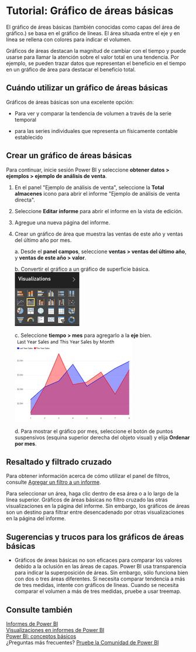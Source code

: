 <properties
   pageTitle="Tutorial: Gráfico de áreas básicas"
   description="Tutorial: Gráfico de áreas básicas."
   services="powerbi"
   documentationCenter=""
   authors="mihart"
   manager="mblythe"
   backup=""
   editor=""
   tags=""
   qualityFocus="no"
   qualityDate=""/>

<tags
   ms.service="powerbi"
   ms.devlang="NA"
   ms.topic="article"
   ms.tgt_pltfrm="NA"
   ms.workload="powerbi"
   ms.date="10/07/2016"
   ms.author="mihart"/>

# Tutorial: Gráfico de áreas básicas  

El gráfico de áreas básicas (también conocidas como capas del área de gráfico.) se basa en el gráfico de líneas. El área situada entre el eje y en línea se rellena con colores para indicar el volumen. 

Gráficos de áreas destacan la magnitud de cambiar con el tiempo y puede usarse para llamar la atención sobre el valor total en una tendencia. Por ejemplo, se pueden trazar datos que representan el beneficio en el tiempo en un gráfico de área para destacar el beneficio total.

## Cuándo utilizar un gráfico de áreas básicas  
Gráficos de áreas básicas son una excelente opción:

-   Para ver y comparar la tendencia de volumen a través de la serie temporal 

-   para las series individuales que representa un físicamente contable establecido

## Crear un gráfico de áreas básicas  
Para continuar, inicie sesión Power BI y seleccione **obtener datos \> ejemplos \> ejemplo de análisis de venta**. 

1.  En el panel "Ejemplo de análisis de venta", seleccione la **Total almacenes** icono para abrir el informe "Ejemplo de análisis de venta directa".

2.  Seleccione **Editar informe** para abrir el informe en la vista de edición.

3.  Agregue una nueva página del informe.

4.  Crear un gráfico de área que muestra las ventas de este año y ventas del último año por mes.

    a.  Desde el **panel campos**, seleccione **ventas \> ventas del último año**, y **ventas de este año > valor**.

    b.  Convertir el gráfico a un gráfico de superficie básica.    
    ![](media/powerbi-service-tutorial-basic-area-chart/convertChart.png)

    c.  Seleccione **tiempo \> mes** para agregarlo a la **eje** bien.   
    ![](media/powerbi-service-tutorial-basic-area-chart/powerbi-area-chartnew.png)

    d.  Para mostrar el gráfico por mes, seleccione el botón de puntos suspensivos (esquina superior derecha del objeto visual) y elija **Ordenar por mes**.

## Resaltado y filtrado cruzado  
Para obtener información acerca de cómo utilizar el panel de filtros, consulte [Agregar un filtro a un informe](powerbi-service-add-a-filter-to-a-report.md).

Para seleccionar un área, haga clic dentro de esa área o a lo largo de la línea superior.  Gráficos de áreas básicas no filtro cruzado las otras visualizaciones en la página del informe. Sin embargo, los gráficos de áreas son un destino para filtrar entre desencadenado por otras visualizaciones en la página del informe.

## Sugerencias y trucos para los gráficos de áreas básicas  
-   Gráficos de áreas básicas no son eficaces para comparar los valores debido a la oclusión en las áreas de capas. Power BI usa transparencia para indicar la superposición de áreas. Sin embargo, sólo funciona bien con dos o tres áreas diferentes. Si necesita comparar tendencia a más de tres medidas, intente con gráficos de líneas. Cuando se necesita comparar el volumen a más de tres medidas, pruebe a usar treemap.

## Consulte también  
[Informes de Power BI](powerbi-service-reports.md)  
[Visualizaciones en informes de Power BI](powerbi-service-visualizations-for-reports.md)  
[Power BI: conceptos básicos](powerbi-service-basic-concepts.md)  
¿Preguntas más frecuentes? [Pruebe la Comunidad de Power BI](http://community.powerbi.com/)
